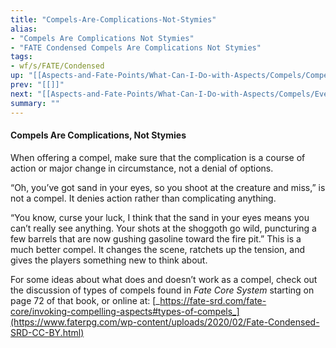 ```yaml
---
title: "Compels-Are-Complications-Not-Stymies"
alias:
- "Compels Are Complications Not Stymies"
- "FATE Condensed Compels Are Complications Not Stymies"
tags:
- wf/s/FATE/Condensed
up: "[[Aspects-and-Fate-Points/What-Can-I-Do-with-Aspects/Compels/Compels]]"
prev: "[[]]"
next: "[[Aspects-and-Fate-Points/What-Can-I-Do-with-Aspects/Compels/Events-and-Decisions]]"
summary: ""
---
```

#### Compels Are Complications, Not Stymies

When offering a compel, make sure that the complication is a course of action or major change in circumstance, not a denial of options.

“Oh, you’ve got sand in your eyes, so you shoot at the creature and miss,” is not a compel. It denies action rather than complicating anything.

“You know, curse your luck, I think that the sand in your eyes means you can’t really see anything. Your shots at the shoggoth go wild, puncturing a few barrels that are now gushing gasoline toward the fire pit.” This is a much better compel. It changes the scene, ratchets up the tension, and gives the players something new to think about.

For some ideas about what does and doesn’t work as a compel, check out the discussion of types of compels found in _Fate Core System_ starting on page 72 of that book, or online at: [_https://fate-srd.com/fate-core/invoking-compelling-aspects#types-of-compels_](https://www.faterpg.com/wp-content/uploads/2020/02/Fate-Condensed-SRD-CC-BY.html)